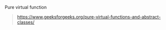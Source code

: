 
Pure virtual function
> https://www.geeksforgeeks.org/pure-virtual-functions-and-abstract-classes/

